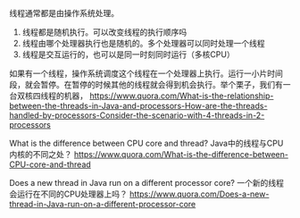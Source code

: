 线程通常都是由操作系统处理。

1. 线程都是随机执行。可以改变线程的执行顺序吗
2. 线程由哪个处理器执行也是随机的。多个处理器可以同时处理一个线程
3. 线程是交互运行的，也可以是同一时刻同时运行（多核CPU）

如果有一个线程，操作系统调度这个线程在一个处理器上执行。运行一小片时间段，就会暂停。在暂停的时候其他的线程就会得到机会执行。举个栗子，我们有一台双核四线程的机器，
https://www.quora.com/What-is-the-relationship-between-the-threads-in-Java-and-processors-How-are-the-threads-handled-by-processors-Consider-the-scenario-with-4-threads-in-2-processors


What is the difference between CPU core and thread?
Java中的线程与CPU内核的不同之处？
https://www.quora.com/What-is-the-difference-between-CPU-core-and-thread


Does a new thread in Java run on a different processor core?
一个新的线程会运行在不同的CPU处理器上吗？
https://www.quora.com/Does-a-new-thread-in-Java-run-on-a-different-processor-core
